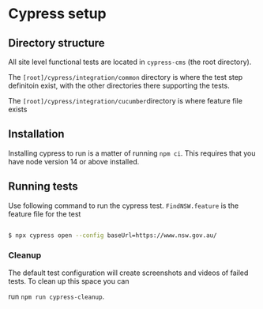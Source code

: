 # Cypress setup

## Directory structure

All site level functional tests are located in `cypress-cms` (the root directory). 

The `[root]/cypress/integration/common` directory is where the test step definitoin exist, with the other directories there supporting the tests.

The `[root]/cypress/integration/cucumber`directory is where feature file exists

## Installation

Installing cypress to run is a matter of running `npm ci`. This requires that you have node version 14 or above installed.

## Running tests
Use following command to run the cypress test. `FindNSW.feature` is the feature file for the test

```bash

$ npx cypress open --config baseUrl=https://www.nsw.gov.au/

```


### Cleanup

The default test configuration will create screenshots and videos of failed tests. To clean up this space you can

run `npm run cypress-cleanup`.



